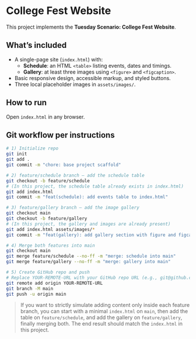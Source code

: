 
# College Fest Website

This project implements the **Tuesday Scenario: College Fest Website**.

## What’s included
- A single-page site (`index.html`) with:
  - **Schedule**: an HTML `<table>` listing events, dates and timings.
  - **Gallery**: at least three images using `<figure>` and `<figcaption>`.
- Basic responsive design, accessible markup, and styled buttons.
- Three local placeholder images in `assets/images/`.

## How to run
Open `index.html` in any browser.

## Git workflow per instructions

```bash
# 1) Initialize repo
git init
git add .
git commit -m "chore: base project scaffold"

# 2) feature/schedule branch – add the schedule table
git checkout -b feature/schedule
# (In this project, the schedule table already exists in index.html)
git add index.html
git commit -m "feat(schedule): add events table to index.html"

# 3) feature/gallery branch – add the image gallery
git checkout main
git checkout -b feature/gallery
# (In this project, the gallery and images are already present)
git add index.html assets/images/*
git commit -m "feat(gallery): add gallery section with figure and figcaption"

# 4) Merge both features into main
git checkout main
git merge feature/schedule --no-ff -m "merge: schedule into main"
git merge feature/gallery --no-ff -m "merge: gallery into main"

# 5) Create GitHub repo and push
# Replace YOUR-REMOTE-URL with your GitHub repo URL (e.g., git@github.com:user/college-fest-website.git)
git remote add origin YOUR-REMOTE-URL
git branch -M main
git push -u origin main
```

> If you want to strictly simulate adding content only inside each feature branch,
> you can start with a minimal `index.html` on `main`, then add the table on
> `feature/schedule`, and add the gallery on `feature/gallery`, finally merging both.
> The end result should match the `index.html` in this project.
```


